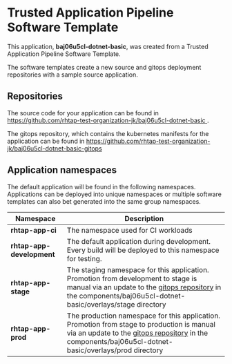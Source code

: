 # Trusted Application Pipeline Software Template

This application, **baj06u5cl-dotnet-basic**, was created from a Trusted Application Pipeline Software Template.

The software templates create a new source and gitops deployment repositories with a sample source application. 

## Repositories

The source code for your application can be found in [https://github.com/rhtap-test-organization-jk/baj06u5cl-dotnet-basic ](https://github.com/rhtap-test-organization-jk/baj06u5cl-dotnet-basic ).
 
The gitops repository, which contains the kubernetes manifests for the application can be found in 
[https://github.com/rhtap-test-organization-jk/baj06u5cl-dotnet-basic-gitops ](https://github.com/rhtap-test-organization-jk/baj06u5cl-dotnet-basic-gitops ) 

## Application namespaces 

The default application will be found in the following namespaces. Applications can be deployed into unique namespaces or multiple software templates can also bet generated into the same group namespaces.  

|  Namespace   |  Description   |  
| -------- | -------- |
| **rhtap-app-ci** | The namespace used for CI workloads |
| **rhtap-app-development** | The default application during development. Every build will be deployed to this namespace for testing. |
| **rhtap-app-stage** | The staging namespace for this application. Promotion from development to stage is manual via an update to the [gitops repository](https://github.com/rhtap-test-organization-jk/baj06u5cl-dotnet-basic-gitops ) in the components/baj06u5cl-dotnet-basic/overlays/stage directory |
| **rhtap-app-prod** | The production namespace for this application. Promotion from stage to production is manual via an update to the [gitops repository](https://github.com/rhtap-test-organization-jk/baj06u5cl-dotnet-basic-gitops ) in the components/baj06u5cl-dotnet-basic/overlays/prod directory |